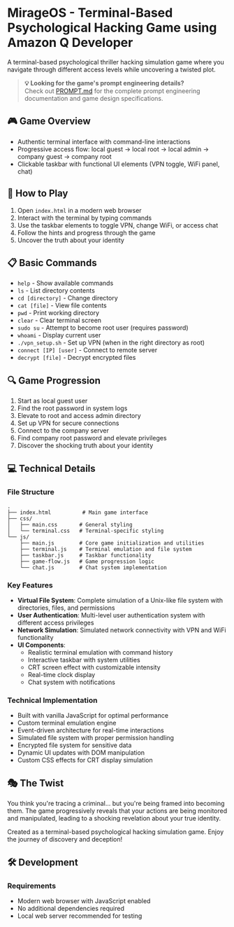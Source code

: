 # MirageOS - Terminal-Based Psychological Hacking Game using Amazon Q Developer

A terminal-based psychological thriller hacking simulation game where you navigate through different access levels while uncovering a twisted plot.

> **💡 Looking for the game's prompt engineering details?**  
> Check out [PROMPT.md](PROMPT.md) for the complete prompt engineering documentation and game design specifications.

## 🎮 Game Overview

- Authentic terminal interface with command-line interactions
- Progressive access flow: local guest → local root → local admin → company guest → company root
- Clickable taskbar with functional UI elements (VPN toggle, WiFi panel, chat)


## 🚀 How to Play

1. Open `index.html` in a modern web browser
2. Interact with the terminal by typing commands
3. Use the taskbar elements to toggle VPN, change WiFi, or access chat
4. Follow the hints and progress through the game
5. Uncover the truth about your identity

## 📋 Basic Commands

- `help` - Show available commands
- `ls` - List directory contents
- `cd [directory]` - Change directory
- `cat [file]` - View file contents
- `pwd` - Print working directory
- `clear` - Clear terminal screen
- `sudo su` - Attempt to become root user (requires password)
- `whoami` - Display current user
- `./vpn_setup.sh` - Set up VPN (when in the right directory as root)
- `connect [IP] [user]` - Connect to remote server
- `decrypt [file]` - Decrypt encrypted files

## 🔍 Game Progression

1. Start as local guest user
2. Find the root password in system logs
3. Elevate to root and access admin directory
4. Set up VPN for secure connections
5. Connect to the company server
6. Find company root password and elevate privileges
7. Discover the shocking truth about your identity

## 💻 Technical Details

### File Structure
```
.
├── index.html          # Main game interface
├── css/
│   ├── main.css       # General styling
│   └── terminal.css   # Terminal-specific styling
└── js/
    ├── main.js        # Core game initialization and utilities
    ├── terminal.js    # Terminal emulation and file system
    ├── taskbar.js     # Taskbar functionality
    ├── game-flow.js   # Game progression logic
    └── chat.js        # Chat system implementation
```

### Key Features
- **Virtual File System**: Complete simulation of a Unix-like file system with directories, files, and permissions
- **User Authentication**: Multi-level user authentication system with different access privileges
- **Network Simulation**: Simulated network connectivity with VPN and WiFi functionality
- **UI Components**: 
  - Realistic terminal emulation with command history
  - Interactive taskbar with system utilities
  - CRT screen effect with customizable intensity
  - Real-time clock display
  - Chat system with notifications

### Technical Implementation
- Built with vanilla JavaScript for optimal performance
- Custom terminal emulation engine
- Event-driven architecture for real-time interactions
- Simulated file system with proper permission handling
- Encrypted file system for sensitive data
- Dynamic UI updates with DOM manipulation
- Custom CSS effects for CRT display simulation

## 🎭 The Twist

You think you're tracing a criminal... but you're being framed into becoming them. The game progressively reveals that your actions are being monitored and manipulated, leading to a shocking revelation about your true identity.


Created as a terminal-based psychological hacking simulation game. Enjoy the journey of discovery and deception!

## 🛠 Development

### Requirements
- Modern web browser with JavaScript enabled
- No additional dependencies required
- Local web server recommended for testing

